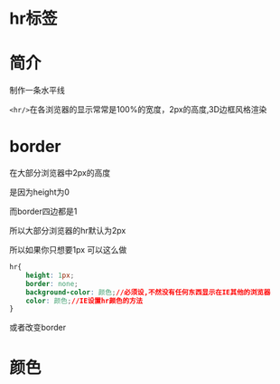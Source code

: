 # hr标签

# 简介

制作一条水平线

`<hr/>`在各浏览器的显示常常是100%的宽度，2px的高度,3D边框风格渲染

# border

在大部分浏览器中2px的高度

是因为height为0

而border四边都是1

所以大部分浏览器的hr默认为2px

所以如果你只想要1px 可以这么做

```css
hr{
    height: 1px;
    border: none;
    background-color: 颜色;//必须设,不然没有任何东西显示在IE其他的浏览器
    color: 颜色;//IE设置hr颜色的方法
}
```

或者改变border

# 颜色

